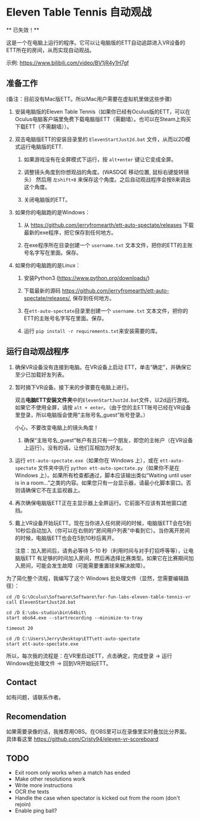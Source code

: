 # Eleven Table Tennis 自动观战

** 已失效！**

这是一个在电脑上运行的程序。它可以让电脑版的ETT自动追踪进入VR设备的ETT所在的房间，从而实现自动观战。

示例: https://www.bilibili.com/video/BV1jR4y1H7gf

## 准备工作

(备注：目前没有Mac版ETT。所以Mac用户需要在虚拟机里做这些步骤)

1. 安装电脑版的Eleven Table Tennis（如果你已经有Oculus版的ETT，可以在Oculus电脑客户端里免费下载电脑版ETT（需翻墙）。也可以在Steam上购买下载ETT（不需翻墙））。

2. 双击电脑版ETT的安装目录里的 `ElevenStartJust2d.bat` 文件，从而以2D模式运行电脑版的ETT.

   1. 如果游戏没有在全屏模式下运行，按 `alt+enter` 键让它变成全屏。

   2. 调整镜头角度到你想观战的角度。(WASDQE 移动位置, 鼠标右键旋转镜头）
      然后用 `左shift+8` 来保存这个角度。之后自动观战程序会按8来调出这个角度。

   3. 关闭电脑版的ETT。

3. 如果你的电脑跑的是Windows：
   
   1. 从 https://github.com/jerryfromearth/ett-auto-spectate/releases 下载最新的exe程序，把它保存到任何地方。

   2. 在exe程序所在目录创建一个 `username.txt` 文本文件，把你的ETT的主账号名字写在里面。保存。

4. 如果你的电脑跑的是Linux：

   1. 安装Python3 (https://www.python.org/downloads/)

   2. 下载最新的源码 https://github.com/jerryfromearth/ett-auto-spectate/releases/, 保存到任何地方。

   3. 在`ett-auto-spectate`目录里创建一个 `username.txt` 文本文件，把你的ETT的主账号名字写在里面。保存。

   4. 运行 `pip install -r requirements.txt`来安装需要的库。

## 运行自动观战程序

1. 确保VR设备没有连接到电脑。在VR设备上启动 ETT，单击“确定”，并确保它至少已加载好友列表。

1. 暂时摘下VR设备。接下来的步骤要在电脑上进行。
   
   双击**电脑ETT安装文件夹**中的`ElevenStartJust2d.bat`文件，以2d运行游戏。如果它不使用全屏，请按 `alt + enter`。（由于您的主ETT账号已经在VR设备里登录，所以电脑版会使用“主账号名\_guest”账号登录。）
   
   小心，不要改变电脑上的镜头角度！

   1. 确保“主账号名\_guest”帐户有且只有一个朋友，即您的主帐户（在VR设备上运行）。没有的话，让他们互相加为好友。

2. 运行 `ett-auto-spectate.exe`（如果你在 Windows 上），或在 `ett-auto-spectate` 文件夹中执行 `python ett-auto-spectate.py`（如果你不是在 Windows 上）。如果所有检查都通过，脚本应该输出类似“Waiting until user <your-user-name> is in a room...”之类的内容。如果您只有一台显示器，请最小化脚本窗口。否则请确保它不在主监视器上。

3. 再次确保电脑版ETT正在主显示器上全屏运行。它前面不应该有其他窗口遮挡。

4. 戴上VR设备开始玩ETT。现在当你进入任何房间的时候，电脑版ETT会在5到10秒后自动加入（你可以在右侧的“房间用户列表”中看到它）。当你离开房间的时候，电脑版ETT也会在5到10秒后离开。

   注意：加入房间后，请务必等待 5-10 秒（利用时间与对手打招呼等等），让电脑版ETT 有足够的时间加入房间，然后再选择比赛类型。如果它在比赛期间加入房间，可能会发生故障（可能需要重置球来解决故障）。

为了简化整个流程，我编写了这个 Windows 批处理文件（显然，您需要编辑路径）：

```
cd /D G:\Oculus\Software\Software\for-fun-labs-eleven-table-tennis-vr
call ElevenStartJust2d.bat

cd /D E:\obs-studio\bin\64bit\
start obs64.exe --startrecording --minimize-to-tray

timeout 20

cd /D C:\Users\Jerry\Desktop\ETT\ett-auto-spectate
start ett-auto-spectate.exe
```

所以，每次我的流程是：在VR里启动ETT，点击确定，完成登录 -> 运行Windows批处理文件 -> 回到VR开始玩ETT。


## Contact

如有问题，请联系作者。

## Recomendation

如果需要录像的话，我推荐用OBS。在OBS里可以在录像里实时叠加比分界面。具体看这里 https://github.com/Cristy94/eleven-vr-scoreboard

## TODO

- Exit room only works when a match has ended
- Make other resolutions work
- Write more instructions
- OCR the texts
- Handle the case when spectator is kicked out from the room (don't rejoin)
- Enable ping ball?
